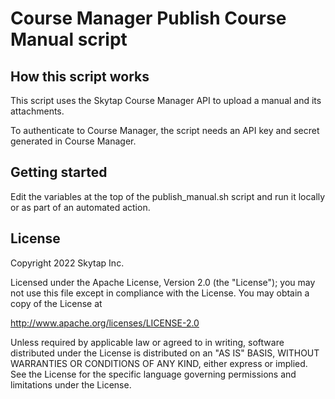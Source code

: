 # Course Manager Publish Course Manual script

## How this script works

This script uses the Skytap Course Manager API to upload a manual and its attachments.

To authenticate to Course Manager, the script needs an API key and secret generated in Course Manager.

## Getting started

Edit the variables at the top of the publish_manual.sh script and run it locally or as part of an automated action.

## License

Copyright 2022 Skytap Inc.

Licensed under the Apache License, Version 2.0 (the "License");
you may not use this file except in compliance with the License.
You may obtain a copy of the License at

<http://www.apache.org/licenses/LICENSE-2.0>

Unless required by applicable law or agreed to in writing, software
distributed under the License is distributed on an "AS IS" BASIS,
WITHOUT WARRANTIES OR CONDITIONS OF ANY KIND, either express or implied.
See the License for the specific language governing permissions and
limitations under the License.
